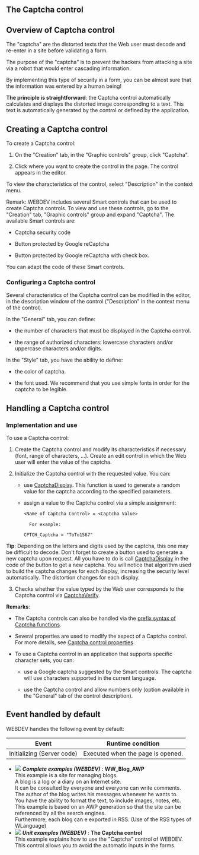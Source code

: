 


## The Captcha control
			



<a name="NOTE1"></a>
<a name="NOTE1_1"></a>


## Overview of Captcha control
<a name="overview_captcha_control_ELTTEXTE000192"></a>
The "captcha" are the distorted texts that the Web user must decode and re-enter in a site before validating a form. 

The purpose of the "captcha" is to prevent the hackers from attacking a site via a robot that would enter cascading information.

By implementing this type of security in a form, you can be almost sure that the information was entered by a human being!

**The principle is straightforward**: the Captcha control automatically calculates and displays the distorted image corresponding to a text. This text is automatically generated by the control or defined by the application.

<a name="NOTE2"></a>
<a name="NOTE2_1"></a>


## Creating a Captcha control
<a name="creating_captcha_control_ELTTEXTE000216"></a>
To create a Captcha control: 

1. On the "Creation" tab, in the "Graphic controls" group, click "Captcha".

2. Click where you want to create the control in the page. The control appears in the editor.


To view the characteristics of the control, select "Description" in the context menu.

Remark: WEBDEV includes several Smart controls that can be used to create Captcha controls. To view and use these controls, go to the "Creation" tab, "Graphic controls" group and expand "Captcha". The available Smart controls are: 

- Captcha security code

- Button protected by Google reCaptcha

- Button protected by Google reCaptcha with check box. 


You can adapt the code of these Smart controls. 
<a name="NOTE2_2"></a>


### Configuring a Captcha control
<a name="configuring_captcha_control_ELTPARAGRAPHE000066"></a>

Several characteristics of the Captcha control can be modified in the editor, in the description window of the control ("Description" in the context menu of the control). 

In the "General" tab, you can define: 

- the number of characters that must be displayed in the Captcha control. 

- the range of authorized characters: lowercase characters and/or uppercase characters and/or digits.




In the "Style" tab, you have the ability to define: 

- the color of captcha. 

- the font used. We recommend that you use simple fonts in order for the captcha to be legible.  




<a name="NOTE3"></a>
<a name="NOTE3_1"></a>


## Handling a Captcha control
<a name="handling_captcha_control_ELTTEXTE000246"></a>


### Implementation and use
<a name="implementation_and_use_ELTPARAGRAPHE000085"></a>

To use a Captcha control: 

1. Create the Captcha control and modify its characteristics if necessary (font, range of characters, ...). Create an edit control in which the Web user will enter the value of the captcha. 

2. Initialize the Captcha control with the requested value. You can: 

	- use [CaptchaDisplay](../WDLang2/1000019389.md). This function is used to generate a random value for the captcha according to the specified parameters. 

	- assign a value to the Captcha control via a simple assignment: 
			
		```txt
		<Name of Captcha Control> = <Captcha Value>
		```

			For example: 
			
		```wl
		CPTCH_Captcha = "ToTo1567"
		```



 **Tip**: Depending on the letters and digits used by the captcha, this one may be difficult to decode. Don't forget to create a button used to generate a new captcha upon request. All you have to do is call [CaptchaDisplay](../WDLang2/1000019389.md) in the code of the button to get a new captcha. You will notice that algorithm used to build the captcha changes for each display, increasing the security level automatically. The distortion changes for each display.

3. Checks whether the value typed by the Web user corresponds to the Captcha control via [CaptchaVerify](../WDLang2/1000019390.md). 




**Remarks**: 

- The Captcha controls can also be handled via the [prefix syntax of Captcha functions](../WDLang2/1000019584.md). 

- Several properties are used to modify the aspect of a Captcha control. For more details, see [Captcha control properties](../WDChamp/1000019450.md).

- To use a Captcha control in an application that supports specific character sets, you can: 

	- use a Google captcha suggested by the Smart controls. The captcha will use characters supported in the current language. 

	- use the Captcha control and allow numbers only (option available in the "General" tab of the control description). 







<a name="NOTE4"></a>
<a name="NOTE4_1"></a>


## Event handled by default
<a name="event_handled_default_ELTTEXTE000270"></a>
WEBDEV handles the following event by default:

| Event | Runtime condition |
| --- | --- |
| Initializing (Server code) | Executed when the page is opened. |




- ![](https://doc.pcsoft.fr/en-US/images/image.awp?langid=3&name=WW_Blog_AWP.gif) ***Complete examples (WEBDEV)*** : **WW_Blog_AWP** <br>This example is a site for managing blogs.<br>A blog is a log or a diary on an Internet site. <br>It can be consulted by everyone and everyone can write comments.<br>The author of the blog writes his messages whenever he wants to.<br>You have the ability to format the text, to include images, notes, etc.<br>This example is based on an AWP generation so that the site can be referenced by all the search engines.<br>Furthermore, each blog can e exported in RSS. (Use of the RSS types of WLanguage)
- ![](https://doc.pcsoft.fr/en-US/images/image.awp?langid=3&name=TheCaptchacontrol.gif) ***Unit examples (WEBDEV)*** : **The Captcha control** <br>This example explains how to use the "Captcha" control of WEBDEV. <br>This control allows you to avoid the automatic inputs in the forms.


